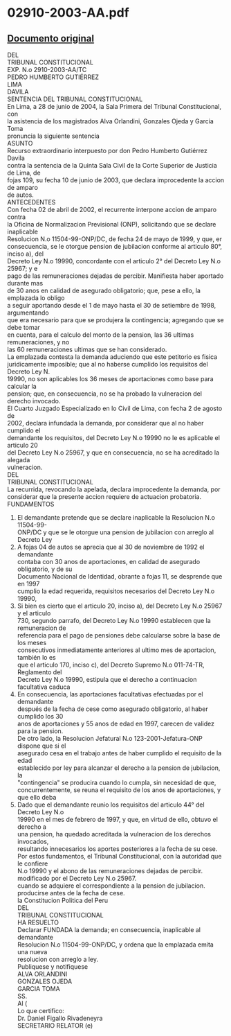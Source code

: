 
02910-2003-AA.pdf
=================
  
[Documento original](https://tc.gob.pe/jurisprudencia/2004/02910-2003-AA.pdf)  
---  
DEL  
TRIBUNAL CONSTITUCIONAL  
EXP. N.o 2910-2003-AA/TC  
PEDRO HUMBERTO GUTIÉRREZ  
LIMA  
DAVILA  
SENTENCIA DEL TRIBUNAL CONSTITUCIONAL  
En Lima, a 28 de junio de 2004, la Sala Primera del Tribunal Constitucional, con  
la asistencia de los magistrados Alva Orlandini, Gonzales Ojeda y Garcia Toma  
pronuncia la siguiente sentencia  
ASUNTO  
Recurso extraordinario interpuesto por don Pedro Humberto Gutiérrez Davila  
contra la sentencia de la Quinta Sala Civil de la Corte Superior de Justicia de Lima, de  
fojas 109, su fecha 10 de junio de 2003, que declara improcedente la accion de amparo  
de autos.  
ANTECEDENTES  
Con fecha 02 de abril de 2002, el recurrente interpone accion de amparo contra  
la Oficina de Normalizacion Previsional (ONP), solicitando que se declare inaplicable  
Resolucion N.o 11504-99-ONP/DC, de fecha 24 de mayo de 1999, y que, er  
consecuencia, se le otorgue pension de jubilacion conforme al articulo 80°, inciso a), del  
Decreto Ley N.o 19990, concordante con el articulo 2° del Decreto Ley N.o 25967; y e  
pago de las remuneraciones dejadas de percibir. Manifiesta haber aportado durante mas  
de 30 anos en calidad de asegurado obligatorio; que, pese a ello, la emplazada lo obligo  
a seguir aportando desde el 1 de mayo hasta el 30 de setiembre de 1998, argumentando  
que era necesario para que se produjera la contingencia; agregando que se debe tomar  
en cuenta, para el calculo del monto de la pension, las 36 ultimas remuneraciones, y no  
las 60 remuneraciones ultimas que se han considerado.  
La emplazada contesta la demanda aduciendo que este petitorio es fisica  
juridicamente imposible; que al no haberse cumplido los requisitos del Decreto Ley N.  
19990, no son aplicables los 36 meses de aportaciones como base para calcular la  
pension; que, en consecuencia, no se ha probado la vulneracion del derecho invocado.  
El Cuarto Juzgado Especializado en lo Civil de Lima, con fecha 2 de agosto de  
2002, declara infundada la demanda, por considerar que al no haber cumplido el  
demandante los requisitos, del Decreto Ley N.o 19990 no le es aplicable el articulo 20  
del Decreto Ley N.o 25967, y que en consecuencia, no se ha acreditado la alegada  
vulneracion.  
DEL  
TRIBUNAL CONSTITUCIONAL  
La recurrida, revocando la apelada, declara improcedente la demanda, por  
considerar que la presente accion requiere de actuacion probatoria.  
FUNDAMENTOS  
1. El demandante pretende que se declare inaplicable la Resolucion N.o 11504-99-  
ONP/DC y que se le otorgue una pension de jubilacion con arreglo al Decreto Ley  
2. A fojas 04 de autos se aprecia que al 30 de noviembre de 1992 el demandante  
contaba con 30 anos de aportaciones, en calidad de asegurado obligatorio, y de su  
Documento Nacional de Identidad, obrante a fojas 11, se desprende que en 1997  
cumplio la edad requerida, requisitos necesarios del Decreto Ley N.o 19990,  
3. Si bien es cierto que el articulo 20, inciso a), del Decreto Ley N.o 25967 y el articulo  
730, segundo parrafo, del Decreto Ley N.o 19990 establecen que la remuneracion de  
referencia para el pago de pensiones debe calcularse sobre la base de los meses  
consecutivos inmediatamente anteriores al ultimo mes de aportacion, también lo es  
que el articulo 170, inciso c), del Decreto Supremo N.o 011-74-TR, Reglamento del  
Decreto Ley N.o 19990, estipula que el derecho a continuacion facultativa caduca  
4. En consecuencia, las aportaciones facultativas efectuadas por el demandante  
después de la fecha de cese como asegurado obligatorio, al haber cumplido los 30  
anos de aportaciones y 55 anos de edad en 1997, carecen de validez para la pension.  
De otro lado, la Resolucion Jefatural N.o 123-2001-Jefatura-ONP dispone que si el  
asegurado cesa en el trabajo antes de haber cumplido el requisito de la edad  
establecido por ley para alcanzar el derecho a la pension de jubilacion, la  
"contingencia" se producira cuando lo cumpla, sin necesidad de que,  
concurrentemente, se reuna el requisito de los anos de aportaciones, y que ello deba  
6. Dado que el demandante reunio los requisitos del articulo 44° del Decreto Ley N.o  
19990 en el mes de febrero de 1997, y que, en virtud de ello, obtuvo el derecho a  
una pension, ha quedado acreditada la vulneracion de los derechos invocados,  
resultando innecesarios los aportes posteriores a la fecha de su cese.  
Por estos fundamentos, el Tribunal Constitucional, con la autoridad que le confiere  
N.o 19990 y el abono de las remuneraciones dejadas de percibir.  
modificado por el Decreto Ley N.o 25967.  
cuando se adquiere el correspondiente a la pension de jubilacion.  
producirse antes de la fecha de cese.  
la Constitucion Politica del Peru  
DEL  
TRIBUNAL CONSTITUCIONAL  
HA RESUELTO  
Declarar FUNDADA la demanda; en consecuencia, inaplicable al demandante  
Resolucion N.o 11504-99-ONP/DC, y ordena que la emplazada emita una nueva  
resolucion con arreglo a ley.  
Publiquese y notifiquese  
ALVA ORLANDINI  
GONZALES OJEDA  
GARCIA TOMA  
SS.  
Al (  
Lo que certifico:  
Dr. Daniel Figallo Rivadeneyra  
SECRETARIO RELATOR (e)